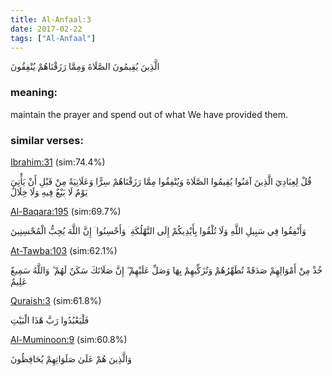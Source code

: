 ```yaml
---
title: Al-Anfaal:3
date: 2017-02-22
tags: ["Al-Anfaal"]
---
```

الَّذِينَ يُقِيمُونَ الصَّلَاةَ وَمِمَّا رَزَقْنَاهُمْ يُنْفِقُونَ
### meaning: 
maintain the prayer and spend out of what We have provided them.
### similar verses: 

[Ibrahim:31](/14/31) (sim:74.4%)

قُلْ لِعِبَادِيَ الَّذِينَ آمَنُوا يُقِيمُوا الصَّلَاةَ وَيُنْفِقُوا مِمَّا رَزَقْنَاهُمْ سِرًّا وَعَلَانِيَةً مِنْ قَبْلِ أَنْ يَأْتِيَ يَوْمٌ لَا بَيْعٌ فِيهِ وَلَا خِلَالٌ

[Al-Baqara:195](/2/195) (sim:69.7%)

وَأَنْفِقُوا فِي سَبِيلِ اللَّهِ وَلَا تُلْقُوا بِأَيْدِيكُمْ إِلَى التَّهْلُكَةِ ۛ وَأَحْسِنُوا ۛ إِنَّ اللَّهَ يُحِبُّ الْمُحْسِنِينَ

[At-Tawba:103](/9/103) (sim:62.1%)

خُذْ مِنْ أَمْوَالِهِمْ صَدَقَةً تُطَهِّرُهُمْ وَتُزَكِّيهِمْ بِهَا وَصَلِّ عَلَيْهِمْ ۖ إِنَّ صَلَاتَكَ سَكَنٌ لَهُمْ ۗ وَاللَّهُ سَمِيعٌ عَلِيمٌ

[Quraish:3](/106/3) (sim:61.8%)

فَلْيَعْبُدُوا رَبَّ هَٰذَا الْبَيْتِ

[Al-Muminoon:9](/23/9) (sim:60.8%)

وَالَّذِينَ هُمْ عَلَىٰ صَلَوَاتِهِمْ يُحَافِظُونَ
